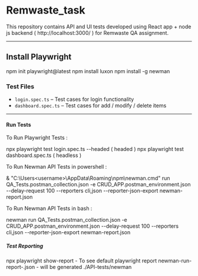 # Remwaste_task

This repository contains API and UI tests developed using React app + node js backend ( http://localhost:3000/ ) for Remwaste QA assignment.

---

## Install Playwright

npm init playwright@latest
npm install luxon 
npm install -g newman 




### Test Files

- `login.spec.ts` – Test cases for login functionality 
- `dashboard.spec.ts` – Test cases for add / modify / delete items

---

####  Run Tests

To Run Playwright Tests :

npx playwright test login.spec.ts --headed ( headed )
npx playwright test dashboard.spec.ts  ( headless )

To Run Newman API Tests in powershell :

& "C:\Users\<username>\AppData\Roaming\npm\newman.cmd" run QA_Tests.postman_collection.json -e CRUD_APP.postman_environment.json --delay-request 100 --reporters cli,json  --reporter-json-export newman-report.json

To Run Newman API Tests in bash :

newman run QA_Tests.postman_collection.json -e CRUD_APP.postman_environment.json --delay-request 100 --reporters cli,json --reporter-json-export newman-report.json

#####  Test Reporting

npx playwright show-report - To see default playwright report
newman-run-report-<timestamp>.json - will be generated ./API-tests/newman
